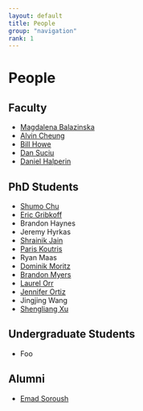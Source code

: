 ```yaml
---
layout: default
title: People
group: "navigation"
rank: 1
---
```


# People

## Faculty

* [Magdalena Balazinska](http://www.cs.washington.edu/homes/magda/)
* [Alvin Cheung](http://homes.cs.washington.edu/~akcheung/)
* [Bill Howe](http://www.cs.washington.edu/homes/billhowe/)
* [Dan Suciu](http://www.cs.washington.edu/homes/suciu/)
* [Daniel Halperin](http://homes.cs.washington.edu/~dhalperi/)

## PhD Students

* [Shumo Chu](http://homes.cs.washington.edu/~chushumo/)
* [Eric Gribkoff](http://homes.cs.washington.edu/~eagribko/)
* Brandon Haynes
* Jeremy Hyrkas
* [Shrainik Jain](http://homes.cs.washington.edu/~shrainik/)
* [Paris Koutris](http://homes.cs.washington.edu/~pkoutris/)
* Ryan Maas
* [Dominik Moritz](http://homes.cs.washington.edu/~domoritz/)
* [Brandon Myers](http://homes.cs.washington.edu/~bdmyers/)
* [Laurel Orr](http://homes.cs.washington.edu/~ljorr1/)
* [Jennifer Ortiz](http://homes.cs.washington.edu/~jortiz16/)
* Jingjing Wang
* [Shengliang Xu](http://homes.cs.washington.edu/~slxu/)

## Undergraduate Students

* Foo

## Alumni

* [Emad Soroush](http://www.cs.washington.edu/homes/soroush/)
